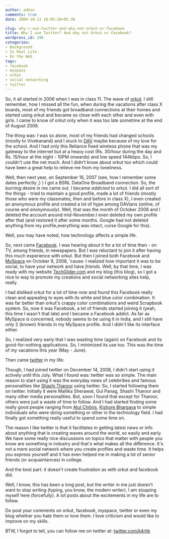 ```yaml
---
author: admin
comments: true
date: 2009-10-11 16:05:28+05:30

slug: why-i-use-twitter-and-why-not-orkut-or-facebook
title: Why I use Twitter? And why not Orkut or Facebook?
wordpress_id: 196
categories:
- Background
- In Real Life
- On the Web
tags:
- facebook
- myspace
- orkut
- social networking
- twitter
---
```


So, it all started in 2006 when I was in class 11. The wave of [orkut](http://www.orkut.com). I still remember, how I missed all the fun, when during the vacations after class X boards, most of my friends got broadband connections at their homes and started using orkut and became so close with each other and even with girls. I came to know of orkut only when it was too late sometime at the end of August 2006.

The thing was: I was so alone, most of my friends had changed schools (mostly to Vivekanand) and I stuck to [DAV](http://www.davpssahibabad.org) maybe because of my love for the school. And I had only this Reliance fixed wireless phone that was my gateway to the internet but at a heavy cost (Rs. 30/hour during the day and Rs. 15/hour at the night - 10PM onwards) and low speed 144kbps. So, I couldn't use the net much. And I didn't know about orkut too which could have been a great help to relieve me from my loneliness.

Well, then next year, on September 16, 2007 (see, how I remember some dates perfectly ;) ) I got a BSNL DataOne Broadband connection. So, the burning desire in me came out. I became _addicted_ to orkut. I did all sort of the things - tried to maintain a good profile, made a lot of friends (mostly those who were my classmates, then and before in class X), I even created an anonymous profile and created a lot of hype among DAVians (online, of course and _anonymously_). Well, that was the month of October 2008 and I deleted the account around mid-November.I even deleted my own profile after that (and restored it after some months. Google had not deleted anything from my profile,everything was intact, curse Google for this).

Well, you may have noted, how technology affects a simple life.

So, next came [Facebook](http://www.facebook.com). I was hearing about it for a lot of time then - on TV, among friends, in newspapers. But I was reluctant to join it after having this much experience with orkut. But then I joined both Facebook and [MySpace](http://www.myspace.com) on October 9, 2008, 'cause: I realized how important it was to be social, to have your network and have _friends_. Well, by that time, I was ready with my website [TechGlider.com](https://techglider.in) and my blog (this blog), so I got a nice to way to promote my creations and social networking sites help, really.

I had disliked orkut for a lot of time now and found this Facebook really clean and appealing to eyes with its white and blue color combination. It was far better than orkut's crappy color combinations and weird Scrapbook system. So, now it was Facebook, a lot of friends started joining it (yeah, this time I wasn't that late) and I became a Facebook addict. As far as MySpace is concerned, nobody seems to be using it in India, and I still have only 2 (known) friends in my MySpace profile. And I didn't like its interface either.

So, I realized very early that I was wasting time (again) on Facebook and its good-for-nothing applications. So, I minimized its use too. This was the time of my vacations this year (May - June).

Then came [twitter](http://www.twitter.com) in my life:

Though, I had joined twitter on December 14, 2008, I didn't start using it actively until this July. What I found was: twitter was so simple. The main reason to start using it was the everyday news of celebrities and famous personalities like [Shashi Tharoor](https://twitter.com/ShashiTharoor) using twitter. So, I started following them on twitter. Initially it were Mallika Sherawat, Gul Panag, Shashi Tharoor and many other media personalities. But, soon I found that except for Tharoor, others were just a waste of time to follow. And I had started finding some really good people ranging from [Atul Chitnis](http://twitter.com/achitnis), [Kishore Bhargava](http://twitter.com/kbhargava) to simple individuals who were doing something or other in the technology field. I had finally got something really useful to spend some time on.

The reason I like twitter is that it facilitates in getting latest news or info about anything that is creating waves around the world, so easily and early. We have some really nice discussions on topics that matter with people you know are something in industry and that's what makes all the difference. It's not a mere social network where you create profiles and waste time. It helps you express yourself and it has even helped me in making a lot of senior friends (or acquaintances) in college.

And the best part: it doesn't create frustration as with orkut and facebook did.

Well, I know, this has been a long post, but the writer in me just doesn't want to stop writing (typing, you know, the modern writer). I am stopping myself here (forcefully). A lot posts about the excitements in my life are to follow.

Do post your comments on orkut, facebook, myspace, twitter or even my blog whether you hate them or love them. I love criticism and would like to improve on my skills.

BTW, I forgot to tell, you can follow me on twitter at: [twitter.com/k4rtik](http://twitter.com/k4rtik)
